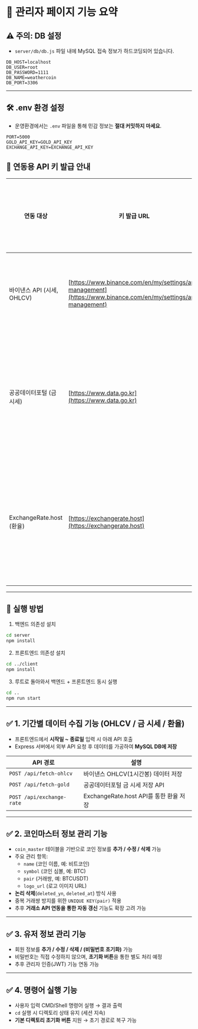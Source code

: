 # 💼 관리자 페이지 기능 요약

## ⚠️ 주의: DB 설정

- `server/db/db.js` 파일 내에 MySQL 접속 정보가 하드코딩되어 있습니다.

```env
DB_HOST=localhost
DB_USER=root
DB_PASSWORD=1111
DB_NAME=weathercoin
DB_PORT=3306
```

---

## 🛠️ .env 환경 설정

- 운영환경에서는 `.env` 파일을 통해 민감 정보는 **절대 커밋하지 마세요**.

```env
PORT=5000
GOLD_API_KEY=GOLD_API_KEY
EXCHANGE_API_KEY=EXCHANGE_API_KEY
```

## 🔑 연동용 API 키 발급 안내

| 연동 대상                  | 키 발급 URL                                                                                                    | 비고 또는 서비스명                 | .env 키명              |
| -------------------------- | -------------------------------------------------------------------------------------------------------------- | ---------------------------------- | ---------------------- |
| 바이낸스 API (시세, OHLCV) | [https://www.binance.com/en/my/settings/api-management](https://www.binance.com/en/my/settings/api-management) | 별도 키 없이 사용 가능             | (사용 안 함)           |
| 공공데이터포털 (금 시세)   | [https://www.data.go.kr](https://www.data.go.kr)                                                               | 금융위원회\_일반상품시세정보       | `GOLD_API_KEY=...`     |
| ExchangeRate.host (환율)   | [https://exchangerate.host](https://exchangerate.host)                                                         | 대시보드에서 확인 가능 (무료 사용) | `EXCHANGE_API_KEY=...` |

---

## 🚀 실행 방법

1. 백엔드 의존성 설치

```bash
cd server
npm install
```

2. 프론트엔드 의존성 설치

```bash
cd ../client
npm install
```

3. 루트로 돌아와서 백엔드 + 프론트엔드 동시 실행

```bash
cd ..
npm run start
```

---

## ✅ 1. 기간별 데이터 수집 기능 (OHLCV / 금 시세 / 환율)

- 프론트엔드에서 **시작일 ~ 종료일** 입력 시 아래 API 호출
- Express 서버에서 외부 API 요청 후 데이터를 가공하여 **MySQL DB에 저장**

| API 경로                  | 설명                                   |
| ------------------------- | -------------------------------------- |
| `POST /api/fetch-ohlcv`   | 바이낸스 OHLCV(1시간봉) 데이터 저장    |
| `POST /api/fetch-gold`    | 공공데이터포털 금 시세 저장 API        |
| `POST /api/exchange-rate` | ExchangeRate.host API를 통한 환율 저장 |

---

## ✅ 2. 코인마스터 정보 관리 기능

- `coin_master` 테이블을 기반으로 코인 정보를 **추가 / 수정 / 삭제** 가능
- 주요 관리 항목:
  - `name` (코인 이름, 예: 비트코인)
  - `symbol` (코인 심볼, 예: BTC)
  - `pair` (거래쌍, 예: BTCUSDT)
  - `logo_url` (로고 이미지 URL)
- **논리 삭제**(`deleted_yn`, `deleted_at`) 방식 사용
- 중복 거래쌍 방지를 위한 `UNIQUE KEY(pair)` 적용
- 추후 **거래소 API 연동을 통한 자동 갱신** 기능도 확장 고려 가능

---

## ✅ 3. 유저 정보 관리 기능

- 회원 정보를 **추가 / 수정 / 삭제 / (비밀번호 초기화)** 가능
- 비밀번호는 직접 수정하지 않으며, **초기화 버튼**을 통한 별도 처리 예정
- 추후 관리자 인증(JWT) 기능 연동 가능

---

## ✅ 4. 명령어 실행 기능

- 사용자 입력 CMD/Shell 명령어 실행 → 결과 출력
- `cd` 실행 시 디렉토리 상태 유지 (세션 지속)
- **기본 디렉토리 초기화 버튼** 지원 → 초기 경로로 복구 가능
